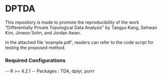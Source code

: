 # DPTDA

This repository is made to promote the reproducibility of the work "Differentially Private  Topological Data Analysis" by Taegyu Kang, Sehwan Kim, Jinwon Sohn, and Jordan Awan. 

In the attached file 'example.pdf', readers can refer to the code script for testing the proposed method. 

### Required Configurations
-- R >= 4.2.1
-- Packages : TDA, dplyr, purrr 




